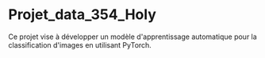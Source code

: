# Projet_data_354_Holy
Ce projet vise à développer un modèle d'apprentissage automatique pour la classification d'images en utilisant PyTorch. 
